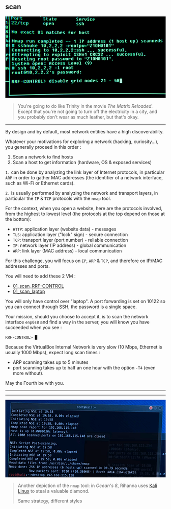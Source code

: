 ## scan

![scan1](scan1.png)

> You're going to do like Trinity in the movie _The Matrix Reloaded_. Except that you're not going to turn off the electricity in a city, and you probably don't wear as much leather, but that's okay.

---

By design and by default, most network entities have a high discoverability.

Whatever your motivations for exploring a network (hacking, curiosity...), you generally proceed in this order :

1. Scan a network to find hosts
2. Scan a host to get information (hardware, OS & exposed services)

`1.` can be done by analyzing the link layer of Internet protocols, in particular `ARP` in order to gather MAC addresses (the identifier of a network interface, such as Wi-Fi or Ethernet cards).

`2.` is usually performed by analyzing the network and transport layers, in particular the `IP` & `TCP` protocols with the `nmap` tool.

For the context, when you open a website, here are the protocols involved, from the highest to lowest level (the protocols at the top depend on those at the bottom):

- `HTTP`: application layer (website data) - messages
- `TLS`: application layer ("lock" sign) - secure connection
- `TCP`: transport layer (port number) - reliable connection
- `IP`: network layer (IP address) - global communication
- `ARP`: link layer (MAC address) - local communication

For this challenge, you will focus on `IP`, `ARP` & `TCP`, and therefore on IP/MAC addresses and ports.

You will need to add these 2 VM :

- [01_scan_RRF-CONTROL](https://assets.01-edu.org/sys/01_scan_RRF-CONTROL.tar.gz)
- [01_scan_laptop](https://assets.01-edu.org/sys/01_scan_laptop.tar.gz)

You will only have control over "laptop". A port forwarding is set on 10122 so you can connect through SSH, the password is a single space.

Your mission, should you choose to accept it, is to scan the network interface `enp0s8` and find a way in the server, you will know you have succeeded when you see :

```
RRF-CONTROL> █
```

Because the VirtualBox Internal Network is very slow (10 Mbps, Ethernet is usually 1000 Mbps), expect long scan times :

- ARP scanning takes up to 5 minutes
- port scanning takes up to half an one hour with the option `-T4` (even more without).

May the Fourth be with you.

---

---

![scan2](scan2.png)

> Another depiction of the `nmap` tool: in _Ocean's 8_, Rihanna uses [Kali Linux](https://www.kali.org) to steal a valuable diamond.
>
> Same strategy, different styles
